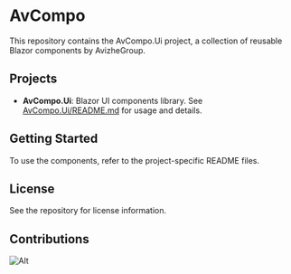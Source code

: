 # AvCompo

This repository contains the AvCompo.Ui project, a collection of reusable Blazor components by AvizheGroup.

## Projects

- **AvCompo.Ui**: Blazor UI components library. See [AvCompo.Ui/README.md](AvCompo.Ui/README.md) for usage and details.

## Getting Started

To use the components, refer to the project-specific README files.

## License

See the repository for license information.

## **Contributions**

![Alt](https://repobeats.axiom.co/api/embed/6bffd405812b85da4ea031f6e254e28f0c8bc215.svg "Repobeats analytics image")